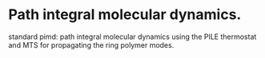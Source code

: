 Path integral molecular dynamics. 
=================================================
standard pimd: path integral molecular dynamics using the PILE thermostat and MTS for propagating the ring polymer modes.
